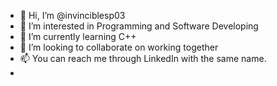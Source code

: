 - 👋 Hi, I’m @invinciblesp03
- 👀 I’m interested in Programming and Software Developing
- 🌱 I’m currently learning C++
- 💞️ I’m looking to collaborate on working together
- 📫 You can reach me through LinkedIn with the same name.
- 

<!---
invinciblesp03/invinciblesp03 is a ✨ special ✨ repository because its `README.md` (this file) appears on your GitHub profile.
You can click the Preview link to take a look at your changes.
--->
